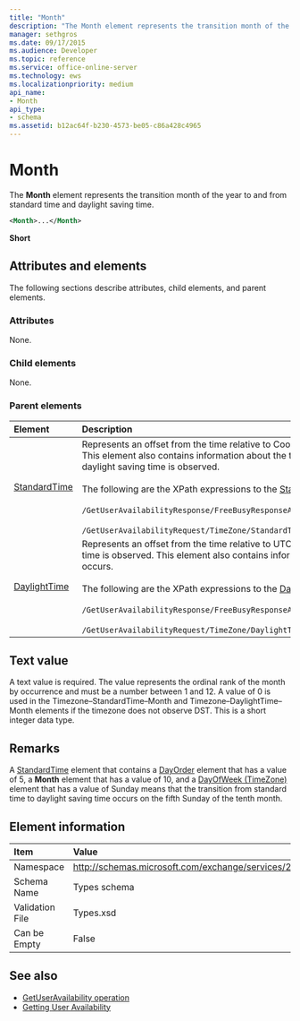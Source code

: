 ```yaml
---
title: "Month"
description: "The Month element represents the transition month of the year to and from standard time and daylight saving time."
manager: sethgros
ms.date: 09/17/2015
ms.audience: Developer
ms.topic: reference
ms.service: office-online-server
ms.technology: ews
ms.localizationpriority: medium
api_name:
- Month
api_type:
- schema
ms.assetid: b12ac64f-b230-4573-be05-c86a428c4965
---
```


# Month

The **Month** element represents the transition month of the year to and from standard time and daylight saving time. 
  
```xml
<Month>...</Month>
```

**Short**

## Attributes and elements

The following sections describe attributes, child elements, and parent elements.
  
### Attributes

None.
  
### Child elements

None.
  
### Parent elements

|**Element**|**Description**|
|:-----|:-----|
|[StandardTime](standardtime.md) <br/> | Represents an offset from the time relative to Coordinated Universal Time (UTC) represented by the [Bias (UTC)](bias-utc.md) element. This element also contains information about the transition to standard time from daylight saving time in regions where daylight saving time is observed. <br/> <br/>  The following are the XPath expressions to the [StandardTime](standardtime.md) element: <br/> <br/>  `/GetUserAvailabilityResponse/FreeBusyResponseArray/FreeBusyResponse/FreeBusyView/WorkingHours/TimeZone/StandardTime` <br/><br/>  `/GetUserAvailabilityRequest/TimeZone/StandardTime` <br/> |
|[DaylightTime](daylighttime.md) <br/> | Represents an offset from the time relative to UTC represented by the [Bias (UTC)](bias-utc.md) element in regions where daylight saving time is observed. This element also contains information about when the transition to daylight saving time from standard time occurs.  <br/><br/>  The following are the XPath expressions to the [DaylightTime](daylighttime.md) element:  <br/> <br/> `/GetUserAvailabilityResponse/FreeBusyResponseArray/FreeBusyResponse/FreeBusyView/WorkingHours/TimeZone/DaylightTime` <br/><br/>  `/GetUserAvailabilityRequest/TimeZone/DaylightTime` <br/> |
   
## Text value

A text value is required. The value represents the ordinal rank of the month by occurrence and must be a number between 1 and 12. A value of 0 is used in the Timezone–StandardTime–Month and Timezone–DaylightTime–Month elements if the timezone does not observe DST. This is a short integer data type.
  
## Remarks

A [StandardTime](standardtime.md) element that contains a [DayOrder](dayorder.md) element that has a value of 5, a **Month** element that has a value of 10, and a [DayOfWeek (TimeZone)](dayofweek-timezone.md) element that has a value of Sunday means that the transition from standard time to daylight saving time occurs on the fifth Sunday of the tenth month. 
  
## Element information

|Item|Value|
|:-----|:-----|
|Namespace  <br/> |http://schemas.microsoft.com/exchange/services/2006/types  <br/> |
|Schema Name  <br/> |Types schema  <br/> |
|Validation File  <br/> |Types.xsd  <br/> |
|Can be Empty  <br/> |False  <br/> |
   
## See also

- [GetUserAvailability operation](getuseravailability-operation.md)
- [Getting User Availability](/previous-versions/office/developer/exchange-server-2010/aa494212(v=exchg.140))
